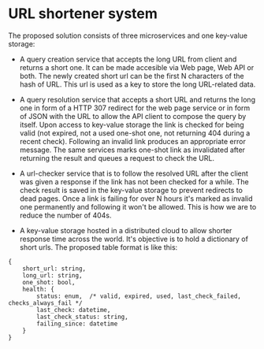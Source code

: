 # URL shortener system

The proposed solution consists of three microservices and one key-value storage:

* A query creation service that accepts the long URL from client and returns a short one. It can be made accesible via Web page, Web API or both. The newly created short url can be the first N characters of the hash of URL. This url is used as a key to store the long URL-related data.

* A query resolution service that accepts a short URL and returns the long one in form of a HTTP 307 redirect for the web page service or in form of JSON with the URL to allow the API client to compose the query by itself. Upon access to key-value storage the link is checked for being valid (not expired, not a used one-shot one, not returning 404 during a recent check). Following an invalid link produces an appropriate error message. The same services marks one-shot link as invalidated after returning the result and queues a request to check the URL.

* A url-checker service that is to follow the resolved URL after the client was given a response if the link has not been checked for a while. The check result is saved in the key-value storage to prevent redirects to dead pages. Once a link is failing for over N hours it's marked as invalid one permanently and following it won't be allowed. This is how we are to reduce the number of 404s.

* A key-value storage hosted in a distributed cloud to allow shorter response time across the world. It's objective is to hold a dictionary of short urls. The proposed table format is like this: 
```
{
    short_url: string, 
    long_url: string, 
    one_shot: bool,
    health: {
        status: enum,  /* valid, expired, used, last_check_failed, checks_always_fail */
        last_check: datetime, 
        last_check_status: string, 
        failing_since: datetime 
    } 
}
```